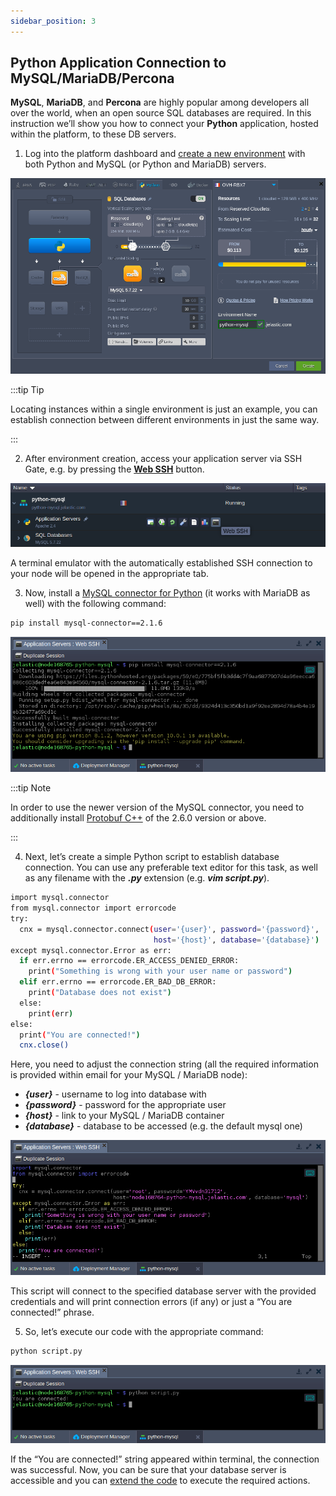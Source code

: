 ```yaml
---
sidebar_position: 3
---
```


## Python Application Connection to MySQL/MariaDB/Percona

**MySQL**, **MariaDB**, and **Percona** are highly popular among developers all over the world, when an open source SQL databases are required. In this instruction we’ll show you how to connect your **Python** application, hosted within the platform, to these DB servers.

1. Log into the platform dashboard and [create a new environment](https://cloudmydc.com/) with both Python and MySQL (or Python and MariaDB) servers.

<div style={{
    display:'flex',
    justifyContent: 'center',
    margin: '0 0 1rem 0'
}}>

![Locale Dropdown](./img/PythonConnection/01-create-python-mysql-environment.png)

</div>

:::tip Tip

Locating instances within a single environment is just an example, you can establish connection between different environments in just the same way.

:::

2. After environment creation, access your application server via SSH Gate, e.g. by pressing the **[Web SSH](http://localhost:3000/docs/Deployment%20Tools/SSH/SSH%20Access/Web%20SSH)** button.

<div style={{
    display:'flex',
    justifyContent: 'center',
    margin: '0 0 1rem 0'
}}>

![Locale Dropdown](./img/PythonConnection/02-python-web-ssh-button.png)

</div>

A terminal emulator with the automatically established SSH connection to your node will be opened in the appropriate tab.

3. Now, install a [MySQL connector for Python](https://cloudmydc.com/) (it works with MariaDB as well) with the following command:

```bash
pip install mysql-connector==2.1.6
```

<div style={{
    display:'flex',
    justifyContent: 'center',
    margin: '0 0 1rem 0'
}}>

![Locale Dropdown](./img/PythonConnection/03-install-python-mysql-connector.png)

</div>

:::tip Note

In order to use the newer version of the MySQL connector, you need to additionally install [Protobuf C++](https://cloudmydc.com/) of the 2.6.0 version or above.

:::

4. Next, let’s create a simple Python script to establish database connection. You can use any preferable text editor for this task, as well as any filename with the **_.py_** extension (e.g. **_vim script.py_**).

```bash
import mysql.connector
from mysql.connector import errorcode
try:
  cnx = mysql.connector.connect(user='{user}', password='{password}',
                                host='{host}', database='{database}')
except mysql.connector.Error as err:
  if err.errno == errorcode.ER_ACCESS_DENIED_ERROR:
    print("Something is wrong with your user name or password")
  elif err.errno == errorcode.ER_BAD_DB_ERROR:
    print("Database does not exist")
  else:
    print(err)
else:
  print("You are connected!")
  cnx.close()
```

Here, you need to adjust the connection string (all the required information is provided within email for your MySQL / MariaDB node):

- **_{user}_** - username to log into database with
- **_{password}_** - password for the appropriate user
- **_{host}_** - link to your MySQL / MariaDB container
- **_{database}_** - database to be accessed (e.g. the default mysql one)

<div style={{
    display:'flex',
    justifyContent: 'center',
    margin: '0 0 1rem 0'
}}>

![Locale Dropdown](./img/PythonConnection/04-python-mysql-connection-code.png)

</div>

This script will connect to the specified database server with the provided credentials and will print connection errors (if any) or just a “You are connected!” phrase.

5. So, let’s execute our code with the appropriate command:

```bash
python script.py
```

<div style={{
    display:'flex',
    justifyContent: 'center',
    margin: '0 0 1rem 0'
}}>

![Locale Dropdown](./img/PythonConnection/05-python-mysql-connection-test.png)

</div>

If the “You are connected!” string appeared within terminal, the connection was successful. Now, you can be sure that your database server is accessible and you can [extend the code](https://cloudmydc.com/) to execute the required actions.
